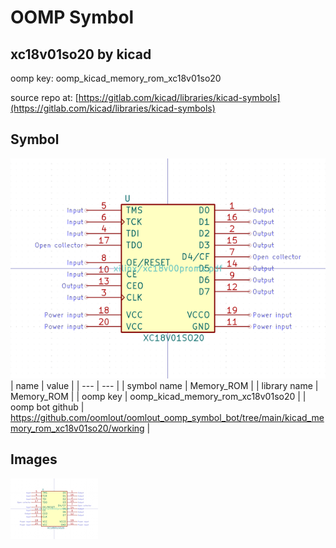 # OOMP Symbol  
## xc18v01so20  by kicad  
  
oomp key: oomp_kicad_memory_rom_xc18v01so20  
  
source repo at: [https://gitlab.com/kicad/libraries/kicad-symbols](https://gitlab.com/kicad/libraries/kicad-symbols)  
## Symbol  
  
[![working.png](working_600.png)](working.png)  
| name | value | 
| --- | --- | 
| symbol name | Memory_ROM | 
| library name | Memory_ROM | 
| oomp key | oomp_kicad_memory_rom_xc18v01so20 | 
| oomp bot github | https://github.com/oomlout/oomlout_oomp_symbol_bot/tree/main/kicad_memory_rom_xc18v01so20/working | 
## Images  
  
[![working.png](working_140.png)](working.png)  
